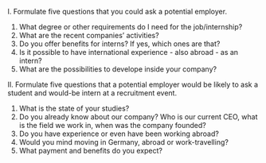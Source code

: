 I. Formulate five questions that you could ask a potential employer.

1. What degree or other requirements do I need for the job/internship?
2. What are the recent companies’ activities?
3. Do you offer benefits for interns? If yes, which ones are that?
4. Is it possible to have international experience - also abroad - as an intern?
5. What are the possibilities to develope inside your company?

II. Formulate five questions that a potential employer would be likely to ask a student and would-be intern at a recruitment event.

1. What is the state of your studies?
2. Do you already know about our company? Who is our current CEO, what is the field we work in, when was the company founded? 
3. Do you have experience or even have been working abroad?
4. Would you mind moving in Germany, abroad or work-travelling?
5. What payment and benefits do you expect?
